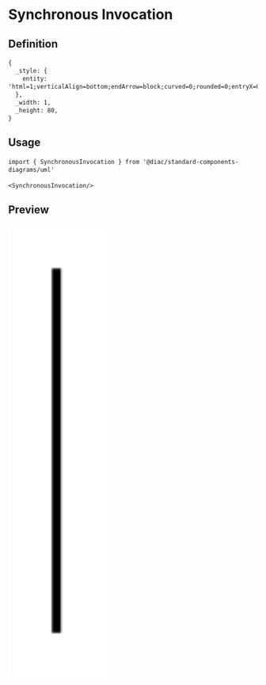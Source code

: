 # Synchronous Invocation

## Definition

```
{
  _style: { 
    entity: 'html=1;verticalAlign=bottom;endArrow=block;curved=0;rounded=0;entryX=0;entryY=0;entryDx=0;entryDy=5;',
  },
  _width: 1,
  _height: 80,
}
```

## Usage

```
import { SynchronousInvocation } from '@diac/standard-components-diagrams/uml'

<SynchronousInvocation/>
```

## Preview

<img src="./synchronous-invocation.png" width="200"/>
